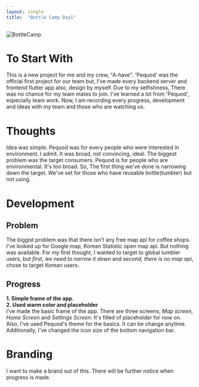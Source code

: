 ```yaml
---
layout: single
title:  "Bottle Camp Day1"
---
```

![BottleCamp](https://github.com/user-attachments/assets/e71a9522-6e8b-4b35-95d9-3b763d426f93)
# To Start With
This is a new project for me and my crew, "A-have". 'Pequod' was the official first project for our team but, I've made every backend server and frontend flutter app also, design by myself. Due to my selfishness, There was no chance for my team mates to join. I've learned a lot from 'Pequod', especially team work. Now, I am recording every progress, development and ideas with my team and those who are watching us.
<br>

# Thoughts
Idea was simple. Pequod was for every people who were interested in environment. I admit. It was broad, not convincing, ideal. The biggest problem was the target consumers. Pequod is for people who are environmental. It's too broad. So, The first thing we've done is narrowing down the target. We've set for those who have reusable bottle(tumbler) but not using.
<br>

# Development
## Problem
The biggist problem was that there isn't any free map api for coffee shops. I've looked up for Google map, Korean Statistic open map api. But nothing was available. For my first thought, I wanted to target to global tumbler users, but *first, we need to narrow it down* and *second, there is no map api*, chose to target Korean users.
<br>

## Progress
**1. Simple frame of the app.** <br>
**2. Used warm color and placeholder** <br>
I've made the basic frame of the app. There are three screens, *Map screen*, *Home Screen* and *Settings Screen*. It's filled of placeholder for now on. Also, I've used Pequod's theme for the basics. It can be change anytime. Additionally, I've changed the icon size of the bottom navigation bar.
<br>

# Branding
I want to make a brand out of this. There will be further notice when progress is made.



